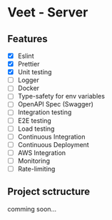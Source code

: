# Veet - Server

## Features

- [x] Eslint
- [x] Prettier
- [x] Unit testing
- [ ] Logger
- [ ] Docker
- [ ] Type-safety for env variables
- [ ] OpenAPI Spec (Swagger)
- [ ] Integration testing
- [ ] E2E testing
- [ ] Load testing
- [ ] Continuous Integration
- [ ] Continuous Deployment
- [ ] AWS Integration
- [ ] Monitoring
- [ ] Rate-limiting

## Project sctructure

comming soon...
